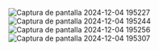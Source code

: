 ![Captura de pantalla 2024-12-04 195227](https://github.com/user-attachments/assets/a37c595f-fe24-45f8-bf1c-336db1de0f86)
![Captura de pantalla 2024-12-04 195244](https://github.com/user-attachments/assets/1503f60b-85bc-45ab-9021-6769b4a14d9b)
![Captura de pantalla 2024-12-04 195256](https://github.com/user-attachments/assets/3b2a1846-f5aa-443a-9dd2-6c1a32eb2fee)
![Captura de pantalla 2024-12-04 195307](https://github.com/user-attachments/assets/031647d1-0c4c-43e1-b7a2-f1ca8b08e209)
